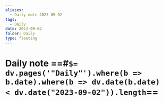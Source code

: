 ```yaml
---
aliases:
  - Daily note 2023-09-02
tags:
  - Daily
date: 2023-09-02
folder: Daily
type: fleeting
---
```


# Daily note ==#`$= dv.pages('"Daily"').where(b => b.date).where(b => dv.date(b.date) < dv.date("2023-09-02")).length`==


